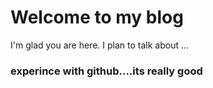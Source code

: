 # Welcome to my blog

I'm glad you are here. I plan to talk about ...

### experince with github....its really good

